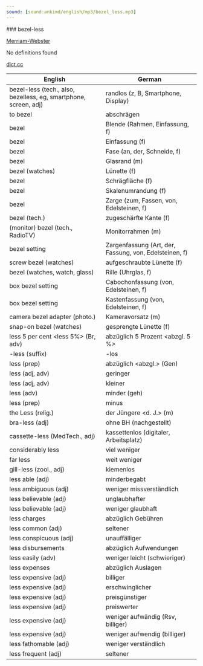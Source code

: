 ```yaml
---
sound: [sound:ankimd/english/mp3/bezel_less.mp3]
---
```


\### bezel-less

[Merriam-Webster](https://www.merriam-webster.com/dictionary/bezel-less)

No definitions found

[dict.cc](https://www.dict.cc/bezel-less)

| English        | German       |
| -------------- | ------------ |
| bezel-less (tech., also, bezelless, eg, smartphone, screen, adj) | randlos (z, B, Smartphone, Display) |
| to bezel | abschrägen |
| bezel | Blende (Rahmen, Einfassung, f) |
| bezel | Einfassung (f) |
| bezel | Fase (an, der, Schneide, f) |
| bezel | Glasrand (m) |
| bezel (watches) | Lünette (f) |
| bezel | Schrägfläche (f) |
| bezel | Skalenumrandung (f) |
| bezel | Zarge (zum, Fassen, von, Edelsteinen, f) |
| bezel (tech.) | zugeschärfte Kante (f) |
| (monitor) bezel (tech., RadioTV) | Monitorrahmen (m) |
| bezel setting | Zargenfassung (Art, der, Fassung, von, Edelsteinen, f) |
| screw bezel (watches) | aufgeschraubte Lünette (f) |
| bezel (watches, watch, glass) | Rille (Uhrglas, f) |
| box bezel setting | Cabochonfassung (von, Edelsteinen, f) |
| box bezel setting | Kastenfassung (von, Edelsteinen, f) |
| camera bezel adapter (photo.) | Kameravorsatz (m) |
| snap-on bezel (watches) | gesprengte Lünette (f) |
| less 5 per cent <less 5%> (Br, adv) | abzüglich 5 Prozent <abzgl. 5 %> |
| -less (suffix) | -los |
| less (prep) | abzüglich <abzgl.> (Gen) |
| less (adj, adv) | geringer |
| less (adj, adv) | kleiner |
| less (adv) | minder (geh) |
| less (prep) | minus |
| the Less (relig.) | der Jüngere <d. J.> (m) |
| bra-less (adj) | ohne BH (nachgestellt) |
| cassette-less (MedTech., adj) | kassettenlos (digitaler, Arbeitsplatz) |
| considerably less | viel weniger |
| far less | weit weniger |
| gill-less (zool., adj) | kiemenlos |
| less able (adj) | minderbegabt |
| less ambiguous (adj) | weniger missverständlich |
| less believable (adj) | unglaubhafter |
| less believable (adj) | weniger glaubhaft |
| less charges | abzüglich Gebühren |
| less common (adj) | seltener |
| less conspicuous (adj) | unauffälliger |
| less disbursements | abzüglich Aufwendungen |
| less easily (adv) | weniger leicht (schwieriger) |
| less expenses | abzüglich Auslagen |
| less expensive (adj) | billiger |
| less expensive (adj) | erschwinglicher |
| less expensive (adj) | preisgünstiger |
| less expensive (adj) | preiswerter |
| less expensive (adj) | weniger aufwändig (Rsv, billiger) |
| less expensive (adj) | weniger aufwendig (billiger) |
| less fathomable (adj) | weniger verständlich |
| less frequent (adj) | seltener |
